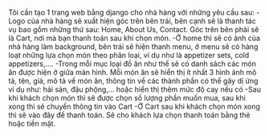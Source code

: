 Tôi cần tạo 1 trang web bằng django cho nhà hàng với những yêu cầu sau: 
-Logo của nhà hàng sẽ xuất hiện góc trên bên trái, bên cạnh sẽ là thanh tác vụ bao gồm những thứ sau: Home, About Us, Contact. Góc trên bên phải sẽ là Cart, nơi mà bạn thanh toán sau khi chọn món. 
-Ở home thì sẽ có ảnh của nhà hàng làm background, bên trái sẽ hiện thanh menu, ở menu sẽ có hàng loạt những lựa chọn món theo phân loại, ví dụ như là appetizer sets, cold appetizers,.... 
-Trong mỗi mục loại đồ ăn như thế sẽ có danh sách các món ăn được hiện ở giữa màn hình. Mỗi món ăn sẽ hiển thị ít nhất 3 hình ảnh mô tả, tên, giá, mô tả về món ăn, thông tin về các thành phần có thể gây dị ứng ví dụ như: hải sản, đậu phộng,... hoặc hiển thị thêm mức độ cay nếu có
-Sau khi khách chọn món thì sẽ được chọn số lượng phần muốn mua, sau khi xong thì sẽ chuyển thông tin vào Cart -Ở Cart sau khi khách chọn món xong thì sẽ vào đây để thanh toán. Sẽ cho khách lựa chọn thanh toán bằng thẻ hoặc tiền mặt.
